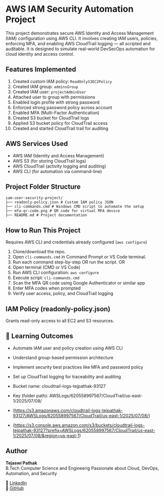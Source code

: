 
# AWS IAM Security Automation Project

This project demonstrates secure AWS Identity and Access Management (IAM) configuration using AWS CLI. It involves creating IAM users, policies, enforcing MFA, and enabling AWS CloudTrail logging — all scripted and auditable. It is designed to simulate real-world DevSecOps automation for cloud identity and access control.

## Features Implemented

 1. Created custom IAM policy: `ReadOnlyS3EC2Policy`
 2. Created IAM group: `adminsGroup`
 3. Created IAM user: `projectAdminUser`
 4. Attached user to group with permissions
 5. Enabled login profile with strong password
 6. Enforced strong password policy across account
 7.  Enabled MFA (Multi-Factor Authentication)
 8. Created S3 bucket for CloudTrail logs
 9. Applied S3 bucket policy for CloudTrail access
 10. Created and started CloudTrail trail for auditing

## AWS Services Used

- AWS IAM (Identity and Access Management)
- AWS S3 (for storing CloudTrail logs)
- AWS CloudTrail (activity logging and auditing)
- AWS CLI (for automation via command-line)

## Project Folder Structure

```
iam-user-security-project/
├── readonly-policy.json # Custom IAM policy JSON
├── cli-commands.cmd # Windows CMD script to automate the setup
├── mfa-qr-code.png # QR code for virtual MFA device
├── README.md # Project documentation
```


## How to Run This Project
 Requires AWS CLI and credentials already configured (`aws configure`)

1. Clone/download the repo.
2. Open `cli-commands.cmd` in Command Prompt or VS Code terminal.
3. Run each command step-by-step OR run the script.
          OR
1. Open terminal (CMD or VS Code)
2. Run AWS CLI configuration: `aws configure`
3. Execute script: `cli-commands.cmd`
4. Scan the MFA QR code using Google Authenticator or similar app
5. Enter MFA codes when prompted
6. Verify user access, policy, and CloudTrail logging

## IAM Policy (readonly-policy.json)

Grants read-only access to all EC2 and S3 resources.

## 🎯 Learning Outcomes

- Automate IAM user and policy creation using AWS CLI
- Understand group-based permission architecture
- Implement security best practices like MFA and password policy
- Set up CloudTrail logging for traceability and auditing

- Bucket name: cloudtrail-logs-tejpathak-93127
- Key (folder path): AWSLogs/620558997567/CloudTrail/us-east-1/2025/07/08/
- (https://s3.amazonaws.com/cloudtrail-logs-tejpathak-93127/AWSLogs/620558997567/CloudTrail/us-east-1/2025/07/08/)
- (https://s3.console.aws.amazon.com/s3/buckets/cloudtrail-logs-tejpathak-93127?prefix=AWSLogs/620558997567/CloudTrail/us-east-1/2025/07/08/&region=us-east-1)

##  Author

**Tejaswi Pathak**  
B.Tech Computer Science and Engineerig 
Passionate about Cloud, DevOps, Automation, and Security  

🔗 [LinkedIn](https://www.linkedin.com/in/tejaswi-pathak)  
📂 [GitHub](https://github.com/TejPATHAK/iam-user-security.git)

